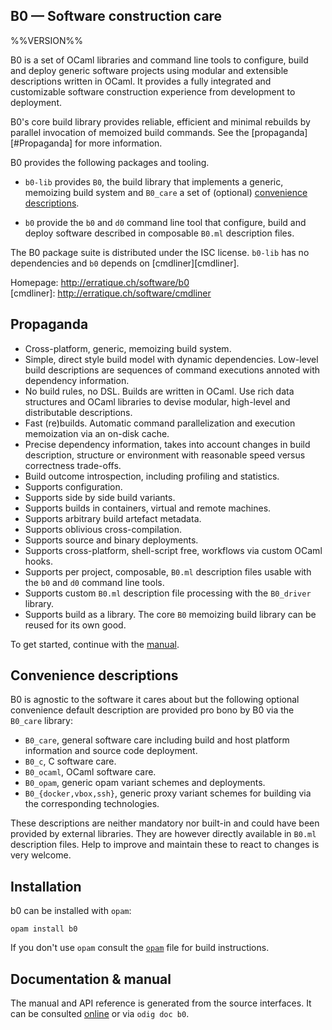 B0 — Software construction care
-------------------------------------------------------------------------------
%%VERSION%%

B0 is a set of OCaml libraries and command line tools to configure,
build and deploy generic software projects using modular and
extensible descriptions written in OCaml. It provides a fully
integrated and customizable software construction experience from
development to deployment.

B0's core build library provides reliable, efficient and minimal
rebuilds by parallel invocation of memoized build commands. See the
[propaganda][#Propaganda] for more information.

B0 provides the following packages and tooling.

* `b0-lib` provides `B0`, the build library that implements a generic,
  memoizing build system and `B0_care` a set of (optional)
  [convenience descriptions](#Convenience_descriptions).

* `b0` provide the `b0` and `d0` command line tool that configure, build
   and deploy software described in composable `B0.ml` description files.

The B0 package suite is distributed under the ISC license. `b0-lib` has
no dependencies and `b0` depends on [cmdliner][cmdliner].

Homepage: http://erratique.ch/software/b0  
[cmdliner]: http://erratique.ch/software/cmdliner

## Propaganda

* Cross-platform, generic, memoizing build system.
* Simple, direct style build model with dynamic dependencies.
  Low-level build descriptions are sequences of command
  executions annoted with dependency information.
* No build rules, no DSL. Builds are written in OCaml. Use rich data
  structures and OCaml libraries to devise modular, high-level and
  distributable descriptions.
* Fast (re)builds. Automatic command parallelization and execution
  memoization via an on-disk cache.
* Precise dependency information, takes into account changes in build
  description, structure or environment with reasonable speed versus
  correctness trade-offs.
* Build outcome introspection, including profiling and statistics.
* Supports configuration.
* Supports side by side build variants.
* Supports builds in containers, virtual and remote machines.
* Supports arbitrary build artefact metadata.
* Supports oblivious cross-compilation.
* Supports source and binary deployments.
* Supports cross-platform, shell-script free, workflows via custom OCaml hooks.
* Supports per project, composable, `B0.ml` description files usable with
  the `b0` and `d0` command line tools.
* Supports custom `B0.ml` description file processing with the 
  `B0_driver` library.
* Supports build as a library. The core `B0` memoizing build library
  can be reused for its own good.

To get started, continue with the [manual][doc].

## Convenience descriptions

B0 is agnostic to the software it cares about but the following
optional convenience default description are provided pro bono by B0
via the `B0_care` library:

* `B0_care`, general software care including build and host platform
   information and source code deployment.
* `B0_c`, C software care.
* `B0_ocaml`, OCaml software care.
* `B0_opam`, generic opam variant schemes and deployments.
* `B0_{docker,vbox,ssh}`, generic proxy variant schemes for
   building via the corresponding technologies.
 
These descriptions are neither mandatory nor built-in and could have
been provided by external libraries. They are however directly
available in `B0.ml` description files. Help to improve and maintain
these to react to changes is very welcome.

## Installation

b0 can be installed with `opam`:

    opam install b0

If you don't use `opam` consult the [`opam`](opam) file for build
instructions.

## Documentation & manual

The manual and API reference is generated from the source
interfaces. It can be consulted [online][doc] or via `odig doc
b0`.

[doc]: http://erratique.ch/software/b0/doc
